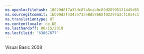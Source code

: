```yaml
---
ms.openlocfilehash: 18029d8f7a35dc87a5cab0c80d28995131445d65
ms.sourcegitcommit: 1bb00d2f4343e73ae8d58668f02297a3cf10a4c1
ms.translationtype: HT
ms.contentlocale: de-DE
ms.lasthandoff: 06/15/2019
ms.locfileid: "63867677"
---
```

Visual Basic 2008